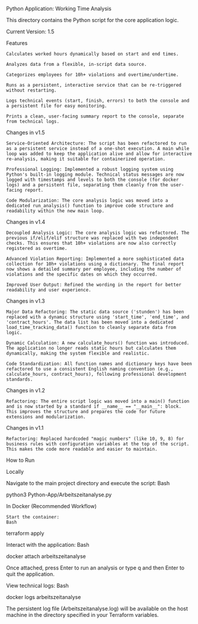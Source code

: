 Python Application: Working Time Analysis

This directory contains the Python script for the core application logic.

Current Version: 1.5

Features

    Calculates worked hours dynamically based on start and end times.

    Analyzes data from a flexible, in-script data source.

    Categorizes employees for 10h+ violations and overtime/undertime.

    Runs as a persistent, interactive service that can be re-triggered without restarting.

    Logs technical events (start, finish, errors) to both the console and a persistent file for easy monitoring.

    Prints a clean, user-facing summary report to the console, separate from technical logs.

Changes in v1.5

    Service-Oriented Architecture: The script has been refactored to run as a persistent service instead of a one-shot execution. A main while loop was added to keep the application alive and allow for interactive re-analysis, making it suitable for containerized operation.

    Professional Logging: Implemented a robust logging system using Python's built-in logging module. Technical status messages are now logged with timestamps and levels to both the console (for docker logs) and a persistent file, separating them cleanly from the user-facing report.

    Code Modularization: The core analysis logic was moved into a dedicated run_analysis() function to improve code structure and readability within the new main loop.

Changes in v1.4

    Decoupled Analysis Logic: The core analysis logic was refactored. The previous if/elif/elif structure was replaced with two independent checks. This ensures that 10h+ violations are now also correctly registered as overtime.

    Advanced Violation Reporting: Implemented a more sophisticated data collection for 10h+ violations using a dictionary. The final report now shows a detailed summary per employee, including the number of violations and the specific dates on which they occurred.

    Improved User Output: Refined the wording in the report for better readability and user experience.

Changes in v1.3

    Major Data Refactoring: The static data source ('stunden') has been replaced with a dynamic structure using 'start_time', 'end_time', and 'contract_hours'. The data list has been moved into a dedicated load_time_tracking_data() function to cleanly separate data from logic.

    Dynamic Calculation: A new calculate_hours() function was introduced. The application no longer reads static hours but calculates them dynamically, making the system flexible and realistic.

    Code Standardization: All function names and dictionary keys have been refactored to use a consistent English naming convention (e.g., calculate_hours, contract_hours), following professional development standards.

Changes in v1.2

    Refactoring: The entire script logic was moved into a main() function and is now started by a standard if __name__ == "__main__": block. This improves the structure and prepares the code for future extensions and modularization.

Changes in v1.1

    Refactoring: Replaced hardcoded "magic numbers" (like 10, 9, 8) for business rules with configuration variables at the top of the script. This makes the code more readable and easier to maintain.

How to Run

Locally

Navigate to the main project directory and execute the script:
Bash

python3 Python-App/Arbeitszeitanalyse.py

In Docker (Recommended Workflow)

    Start the container:
    Bash

terraform apply

Interact with the application:
Bash

docker attach arbeitszeitanalyse

Once attached, press Enter to run an analysis or type q and then Enter to quit the application.

View technical logs:
Bash

docker logs arbeitszeitanalyse

The persistent log file (Arbeitszeitanalyse.log) will be available on the host machine in the directory specified in your Terraform variables.
